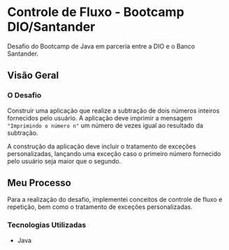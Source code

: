 # **Controle de Fluxo - Bootcamp DIO/Santander**

Desafio do Bootcamp de Java em parceria entre a DIO e o Banco Santander.

## **Visão Geral**

### **O Desafio**

Construir uma aplicação que realize a subtração de dois números inteiros fornecidos pelo usuário. A aplicação deve imprimir a mensagem `"Imprimindo o número n"` um número de vezes igual ao resultado da subtração.

A construção da aplicação deve incluir o tratamento de exceções personalizadas, lançando uma exceção caso o primeiro número fornecido pelo usuário seja maior que o segundo.

## **Meu Processo**

Para a realização do desafio, implementei conceitos de controle de fluxo e repetição, bem como o tratamento de exceções personalizadas.

### **Tecnologias Utilizadas**

- Java
